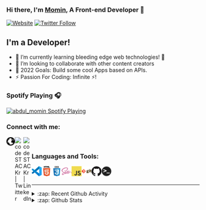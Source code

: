 ### Hi there, I'm [Momin], A Front-end Developer 👋

[![Website](https://img.shields.io/website?label=findmomin.vercel.app&style=for-the-badge&url=https%3A%2F%2Ffindmomin.vercel.app)](https://findmomin.vercel.app)
[![Twitter Follow](https://img.shields.io/twitter/follow/findmomin?color=%231da1f2&label=Abdul%20Momin&style=for-the-badge)](https://twitter.com/findmomin)

## I'm a Developer!

- 🌱 I’m currently learning bleeding edge web technologies! 🤣
- 👯 I’m looking to collaborate with other content creators
- 🥅 2022 Goals: Build some cool Apps based on APIs.
- ⚡ Passion For Coding: Infinite ⚡!

### Spotify Playing 🎧

[<img src="https://novatorem-sigma.vercel.app/api/spotify-playing" alt="abdul_momin Spotify Playing" width="350" />](https://open.spotify.com/user/s72azlweskx1gez0xnk5yvkij)

### Connect with me:

[<img align="left" alt="findmomin.vercel.app" width="22px" src="https://raw.githubusercontent.com/iconic/open-iconic/master/svg/globe.svg" />][momin]
[<img align="left" alt="codeSTACKr | Twitter" width="22px" src="https://cdn.jsdelivr.net/npm/simple-icons@v3/icons/twitter.svg" />][twitter]
[<img align="left" alt="codeSTACKr | LinkedIn" width="22px" src="https://cdn.jsdelivr.net/npm/simple-icons@v3/icons/linkedin.svg" />][linkedin]

<br />

### Languages and Tools:

<img align="left" alt="Visual Studio Code" width="26px" src="https://raw.githubusercontent.com/github/explore/80688e429a7d4ef2fca1e82350fe8e3517d3494d/topics/visual-studio-code/visual-studio-code.png" />
<img align="left" alt="html5" width="26px" src="https://raw.githubusercontent.com/github/explore/80688e429a7d4ef2fca1e82350fe8e3517d3494d/topics/html/html.png" />
<img align="left" alt="CSS3" width="26px" src="https://raw.githubusercontent.com/github/explore/80688e429a7d4ef2fca1e82350fe8e3517d3494d/topics/css/css.png" />
<img align="left" alt="sass" width="26px" src="https://raw.githubusercontent.com/github/explore/80688e429a7d4ef2fca1e82350fe8e3517d3494d/topics/sass/sass.png" />
<img align="left" alt="JavaScript" width="26px" src="https://raw.githubusercontent.com/github/explore/80688e429a7d4ef2fca1e82350fe8e3517d3494d/topics/javascript/javascript.png" />
<img align="left" alt="Git" width="26px" src="https://raw.githubusercontent.com/github/explore/80688e429a7d4ef2fca1e82350fe8e3517d3494d/topics/git/git.png" />
<img align="left" alt="GitHub" width="26px" src="https://raw.githubusercontent.com/github/explore/78df643247d429f6cc873026c0622819ad797942/topics/github/github.png" />
<img align="left" alt="Terminal" width="26px" src="https://raw.githubusercontent.com/github/explore/80688e429a7d4ef2fca1e82350fe8e3517d3494d/topics/terminal/terminal.png" />

<br />
<br />

---

<details>
  <summary>:zap: Recent Github Activity</summary>

<!--START_SECTION:activity-->
1. 🗣 Commented on [#307](https://github.com/webpack-contrib/html-loader/issues/307) in [webpack-contrib/html-loader](https://github.com/webpack-contrib/html-loader)
<!--END_SECTION:activity-->

</details>

<details>
  <summary>:zap: Github Stats</summary>

  <img align="left" alt="Momin's Github Stats" src="https://github-readme-stats.abdulmomin123.vercel.app/api?username=findmomin&show_icons=true&hide_border=true" />

</details>

[momin]: https://findmomin.vercel.app
[twitter]: https://twitter.com/findmomin
[linkedin]: https://linkedin.com/in/find-momin
